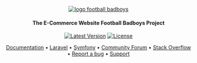 <p align="center">
  <a href="https://footballbadboys.com">
    <img alt="logo football badboys" src="https://footballbadboys.com/scss/assets/img/filosofi-logo.png" >
  </a>

  <h4 align="center">The E-Commerce Website Football Badboys</a> Project</h4>

  <p align="center">
    <a href="https://packagist.org/packages/algolia/algoliasearch-client-php"><img src="https://poser.pugx.org/algolia/algoliasearch-client-php/v/stable.svg" alt="Latest Version"></a>
    <a href="https://packagist.org/packages/algolia/algoliasearch-client-php"><img src="https://poser.pugx.org/algolia/algoliasearch-client-php/license.svg" alt="License"></a>
  </p>
</p>

<p align="center">
  <a href="https://www.algolia.com/doc/api-client/getting-started/install/php/" target="_blank">Documentation</a>  •
  <a href="https://github.com/algolia/scout-extended" target="_blank">Laravel</a>  •
  <a href="https://github.com/algolia/search-bundle" target="_blank">Symfony</a>  •
  <a href="https://discourse.algolia.com" target="_blank">Community Forum</a>  •
  <a href="http://stackoverflow.com/questions/tagged/algolia" target="_blank">Stack Overflow</a>  •
  <a href="https://github.com/algolia/algoliasearch-client-php/issues" target="_blank">Report a bug</a>  •
  <a href="https://www.algolia.com/support" target="_blank">Support</a>
</p>

